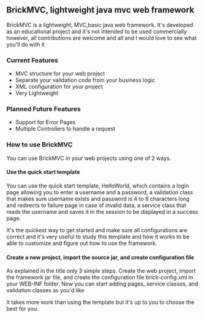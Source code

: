 <h2>BrickMVC, lightweight java mvc web framework</h2>
<p>

BrickMVC is a lightweight, MVC,basic java web framework. It's developed as an educational project and it's not intended to be used commercially however, all contributions are welcome and all and I would love to see what you'll do with it
</p>

<h3>Current Features</h3>
<ul>
<li>MVC structure for your web project</li>
<li>Separate your validation code from your business logic</li>
<li>XML configuration for your project</li>
<li>Very Lightweight</li>
</ul>

<h3>Planned Future Features</h3>
<ul>
<li>Support for Error Pages</li>
<li>Multiple Controllers to handle a request</li>
</ul>

<h3>How to use BrickMVC</h3>
<p>
You can use BrickMVC in your web projects using one of 2 ways.
</p>
<h4>Use the quick start template</h4>
<p>
You can use the quick start template, HelloWorld, which contains a login page allowing you to enter a username and a password, a validation class that makes sure username exists and password is 4 to 8 characters long and redirects to failure page in case of invalid data, a service class that reads the username and saves it in the session to be displayed in a success page. </p>
<p>
It's the quickest way to get started and make sure all configurations are correct and it's very useful to study this template and how it works to be able to customize and figure out how to use the framework.</p>
<h4>Create a new project, import the source jar, and create configuration file</h4>
<p>
As explained in the title only 3 simple steps. Create the web project, import the framework jar file, and create the configuration file brick-config.xml in your WEB-INF folder. Now you can start adding pages, service classes, and validation classes as you'd like</p>
<p>It takes more work than using the template but it's up to you to choose the best for you.</p>